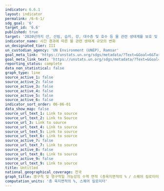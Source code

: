 ```yaml
---
indicator: 6.6.1
layout: indicator
permalink: /6-6-1/
sdg_goal: '6'
target_id: '6.6'
published: true
target: '2020년까지 산, 산림, 습지, 강, 대수층 및 호수 등 물 관련 생태계를 보호 및 복원'
indicator_name: 시간 경과에 따른 물 관련 생태계 규모의 변화
un_designated_tier: III
un_custodian_agency: 'UN Environment (UNEP), Ramsar'
goal_meta_link: 'https://unstats.un.org/sdgs/metadata/?Text=&Goal=6&Target=6.6'
goal_meta_link_text: 'https://unstats.un.org/sdgs/metadata/?Text=&Goal=6&Target=6.6'
reporting_status: complete
data_non_statistical: false
graph_type: line
source_active_1: false
source_active_2: false
source_active_3: false
source_active_4: false
source_active_5: false
source_active_6: false
indicator_sort_order: 06-06-01
data_show_map: false
source_url_text_1: Link to source
source_url_text_2: Link to Source
source_url_3: Link to source
source_url_text_4: Link to source
source_url_text_5: Link to source
source_url_text_6: Link to source
source_active_7: false
source_url_text_7: Link to source
source_active_8: false
source_url_text_8: Link to source
source_active_9: false
source_url_text_9: Link to source
title: Untitled
national_geographical_coverage: 전국
graph_title: 영구적 및 영구적일 가능성의 수역 면적 (총육지면적의 % / 스퀘어 킬로미터별)
computation_units: '총 육지면적의 %, 스퀘어 킬로미터'
---
```

